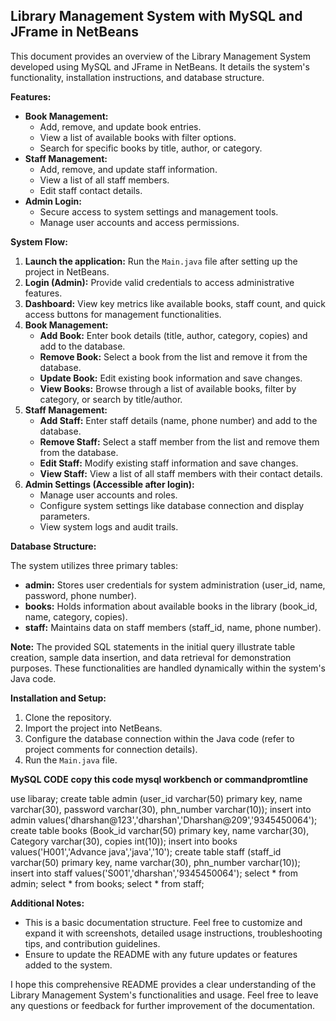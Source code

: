 ## Library Management System with MySQL and JFrame in NetBeans

This document provides an overview of the Library Management System developed using MySQL and JFrame in NetBeans. It details the system's functionality, installation instructions, and database structure.

**Features:**

* **Book Management:**
    * Add, remove, and update book entries.
    * View a list of available books with filter options.
    * Search for specific books by title, author, or category.
* **Staff Management:**
    * Add, remove, and update staff information.
    * View a list of all staff members.
    * Edit staff contact details.
* **Admin Login:**
    * Secure access to system settings and management tools.
    * Manage user accounts and access permissions.

**System Flow:**

1. **Launch the application:** Run the `Main.java` file after setting up the project in NetBeans.
2. **Login (Admin):** Provide valid credentials to access administrative features.
3. **Dashboard:** View key metrics like available books, staff count, and quick access buttons for management functionalities.
4. **Book Management:**
    * **Add Book:** Enter book details (title, author, category, copies) and add to the database.
    * **Remove Book:** Select a book from the list and remove it from the database.
    * **Update Book:** Edit existing book information and save changes.
    * **View Books:** Browse through a list of available books, filter by category, or search by title/author.
5. **Staff Management:**
    * **Add Staff:** Enter staff details (name, phone number) and add to the database.
    * **Remove Staff:** Select a staff member from the list and remove them from the database.
    * **Edit Staff:** Modify existing staff information and save changes.
    * **View Staff:** View a list of all staff members with their contact details.
6. **Admin Settings (Accessible after login):**
    * Manage user accounts and roles.
    * Configure system settings like database connection and display parameters.
    * View system logs and audit trails.

**Database Structure:**

The system utilizes three primary tables:

* **admin:** Stores user credentials for system administration (user_id, name, password, phone number).
* **books:** Holds information about available books in the library (book_id, name, category, copies).
* **staff:** Maintains data on staff members (staff_id, name, phone number).

**Note:** The provided SQL statements in the initial query illustrate table creation, sample data insertion, and data retrieval for demonstration purposes. These functionalities are handled dynamically within the system's Java code.

**Installation and Setup:**

1. Clone the repository.
2. Import the project into NetBeans.
3. Configure the database connection within the Java code (refer to project comments for connection details).
4. Run the `Main.java` file.

**MySQL CODE**
**copy this code mysql workbench or commandpromtline**

use libaray;
create table admin
(user_id varchar(50) primary key,
name varchar(30),
password varchar(30),
phn_number varchar(10));
insert into admin values('dharshan@123','dharshan','Dharshan@209','9345450064');
create table books
(Book_id varchar(50) primary key,
name varchar(30),
Category varchar(30),
copies int(10));
insert into books values('H001','Advance java','java','10');
create table staff
(staff_id varchar(50) primary key,
name varchar(30),
phn_number varchar(10));
insert into staff values('S001','dharshan','9345450064');
select * from admin;
select * from books;
select * from staff;

**Additional Notes:**

* This is a basic documentation structure. Feel free to customize and expand it with screenshots, detailed usage instructions, troubleshooting tips, and contribution guidelines.
* Ensure to update the README with any future updates or features added to the system.

I hope this comprehensive README provides a clear understanding of the Library Management System's functionalities and usage. Feel free to leave any questions or feedback for further improvement of the documentation.

